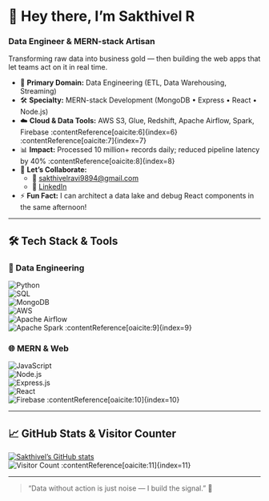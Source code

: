 # 👋 Hey there, I’m Sakthivel R  
### Data Engineer & MERN-stack Artisan  

Transforming raw data into business gold — then building the web apps that let teams act on it in real time.  

- 🎯 **Primary Domain:** Data Engineering (ETL, Data Warehousing, Streaming)  
- 🛠 **Specialty:** MERN-stack Development (MongoDB • Express • React • Node.js)  
- ☁️ **Cloud & Data Tools:** AWS S3, Glue, Redshift, Apache Airflow, Spark, Firebase :contentReference[oaicite:6]{index=6} :contentReference[oaicite:7]{index=7}  
- 📊 **Impact:** Processed 10 million+ records daily; reduced pipeline latency by 40% :contentReference[oaicite:8]{index=8}  
- 💬 **Let’s Collaborate:**  
  - 📧 sakthivelravi9894@gmail.com  
  - 🔗 [LinkedIn](https://www.linkedin.com/in/sakthivel-r-351478297)  
- ⚡ **Fun Fact:** I can architect a data lake and debug React components in the same afternoon!  

---

## 🛠 Tech Stack & Tools  

### 🔢 Data Engineering  
![Python](https://img.shields.io/badge/-Python-black?style=flat-square&logo=python)  
![SQL](https://img.shields.io/badge/-SQL-black?style=flat-square&logo=mysql)  
![MongoDB](https://img.shields.io/badge/-MongoDB-black?style=flat-square&logo=mongodb)  
![AWS](https://img.shields.io/badge/-AWS-black?style=flat-square&logo=amazon-aws)  
![Apache Airflow](https://img.shields.io/badge/-Airflow-black?style=flat-square&logo=apache-airflow)  
![Apache Spark](https://img.shields.io/badge/-Spark-black?style=flat-square&logo=apache-spark) :contentReference[oaicite:9]{index=9}  

### 🌐 MERN & Web  
![JavaScript](https://img.shields.io/badge/-JavaScript-black?style=flat-square&logo=javascript)  
![Node.js](https://img.shields.io/badge/-Node.js-black?style=flat-square&logo=node.js)  
![Express.js](https://img.shields.io/badge/-Express-black?style=flat-square&logo=express)  
![React](https://img.shields.io/badge/-React-black?style=flat-square&logo=react)  
![Firebase](https://img.shields.io/badge/-Firebase-black?style=flat-square&logo=firebase) :contentReference[oaicite:10]{index=10}  

---

## 📈 GitHub Stats & Visitor Counter  

[![Sakthivel’s GitHub stats](https://github-readme-stats.vercel.app/api?username=DeveloperSakthi&show_icons=true&theme=radical)](https://github.com/DeveloperSakthi)  
![Visitor Count](https://visitor-badge.laobi.icu/badge?page_id=DeveloperSakthi.DeveloperSakthi) :contentReference[oaicite:11]{index=11}  

---

> “Data without action is just noise — I build the signal.” 🚀  
